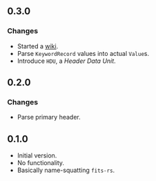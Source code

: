 ## 0.3.0
### Changes
* Started a [wiki](https://github.com/fifth-postulate/fits-rs/wiki).
* Parse `KeywordRecord` values into actual `Value`s.
* Introduce `HDU`, a _Header Data Unit_.

## 0.2.0
### Changes
* Parse primary header.

## 0.1.0
* Initial version.
* No functionality.
* Basically name-squatting `fits-rs`.
